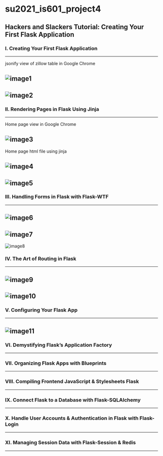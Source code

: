 # su2021_is601_project4
Hackers and Slackers Tutorial: Creating Your First Flask Application
---

### I. Creating Your First Flask Application
---

jsonify view of zillow table in Google Chrome

![image1](/screenshots/part1-googlechrome.png)
---

![image2](/screenshots/part1-pycharm.png)
---

### II. Rendering Pages in Flask Using Jinja
---

Home page view in Google Chrome

![image3](/screenshots/part2-googlechrome.png)
---

Home page html file using jinja

![image4](/screenshots/part2-html-pycharm.png)
---

![image5](/screenshots/part2-python-pycharm.png)
---

### III. Handling Forms in Flask with Flask-WTF
---

![image6](/screenshots/part3-googlechrome.png)
---

![image7](/screenshots/part3-python-pycharm.png)
---

![image8](/screenshots/part3-html-pycharm.png)

### IV. The Art of Routing in Flask
---

![image9](/screenshots/part4-python-pycharm.png)
---

![image10](/screenshots/part4-googlechrome.png)
---

### V. Configuring Your Flask App
---

![image11](/screenshots/part5-python-pycharm.png)
---

### VI. Demystifying Flask’s Application Factory
---
### VII. Organizing Flask Apps with Blueprints
---
### VIII. Compiling Frontend JavaScript & Stylesheets Flask
---
### IX. Connect Flask to a Database with Flask-SQLAlchemy
---
### X. Handle User Accounts & Authentication in Flask with Flask-Login
---
### XI. Managing Session Data with Flask-Session & Redis
---

